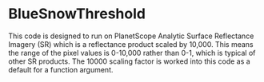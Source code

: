 # BlueSnowThreshold

 
 This code is designed to run on PlanetScope Analytic Surface Reflectance Imagery (SR) which is a reflectance product scaled by 10,000.
 This means the range of the pixel values is 0-10,000 rather than 0-1, which is typical of other SR products. 
 The 10000 scaling factor is worked into this code as a default for a function argument.  
 

  

